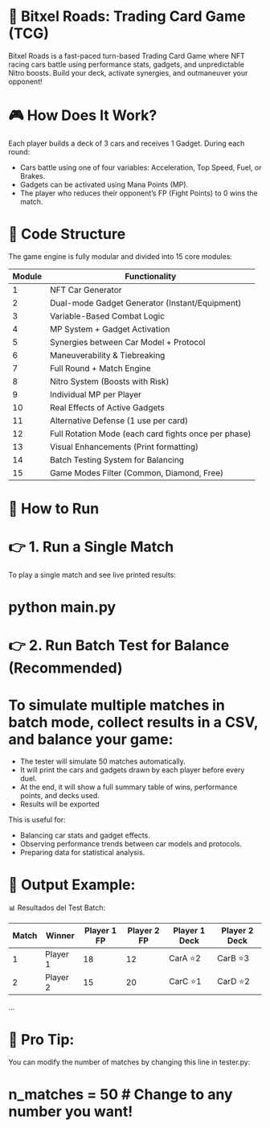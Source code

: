 # 🚗 Bitxel Roads: Trading Card Game (TCG)

 Bitxel Roads is a fast-paced turn-based Trading Card Game where NFT racing cars battle using performance stats, gadgets, and unpredictable Nitro boosts.
 Build your deck, activate synergies, and outmaneuver your opponent!

# 🎮 How Does It Work?

 Each player builds a deck of 3 cars and receives 1 Gadget. During each round:

 - Cars battle using one of four variables: Acceleration, Top Speed, Fuel, or Brakes.
 - Gadgets can be activated using Mana Points (MP).
 - The player who reduces their opponent’s FP (Fight Points) to 0 wins the match.

# 🧩 Code Structure

 The game engine is fully modular and divided into 15 core modules:

 | Module | Functionality |
 |--------|--------------|
 | 1 | NFT Car Generator |
 | 2 | Dual-mode Gadget Generator (Instant/Equipment) |
 | 3 | Variable-Based Combat Logic |
 | 4 | MP System + Gadget Activation |
 | 5 | Synergies between Car Model + Protocol |
 | 6 | Maneuverability & Tiebreaking |
 | 7 | Full Round + Match Engine |
 | 8 | Nitro System (Boosts with Risk) |
 | 9 | Individual MP per Player |
 | 10 | Real Effects of Active Gadgets |
 | 11 | Alternative Defense (1 use per card) |
 | 12 | Full Rotation Mode (each card fights once per phase) |
 | 13 | Visual Enhancements (Print formatting) |
 | 14 | Batch Testing System for Balancing |
 | 15 | Game Modes Filter (Common, Diamond, Free) |

# 🚀 How to Run

# 👉 1. Run a Single Match

 To play a single match and see live printed results:

# python main.py

# 👉 2. Run Batch Test for Balance (Recommended)

# To simulate multiple matches in batch mode, collect results in a CSV, and balance your game:

 - The tester will simulate 50 matches automatically.
 - It will print the cars and gadgets drawn by each player before every duel.
 - At the end, it will show a full summary table of wins, performance points, and decks used.
 - Results will be exported


 This is useful for:
 - Balancing car stats and gadget effects.
 - Observing performance trends between car models and protocols.
 - Preparing data for statistical analysis.

# 📂 Output Example:

 📊 Resultados del Test Batch:

 | Match | Winner | Player 1 FP | Player 2 FP | Player 1 Deck | Player 2 Deck |
 |-------|--------|-------------|-------------|---------------|---------------|
 | 1     | Player 1 | 18 | 12 | CarA ⭐2 | CarB ⭐3 |
 | 2     | Player 2 | 15 | 20 | CarC ⭐1 | CarD ⭐2 |
 ...

# 🎯 Pro Tip:

 You can modify the number of matches by changing this line in tester.py:

# n_matches = 50  # Change to any number you want!



